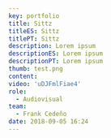 ```yaml
---
key: portfolio
title: Sittz
titleES: Sittz
titlePT: Sittz
description: Lorem ipsum
descriptionES: Lorem ipsum
descriptionPT: Lorem ipsum
thumb: test.png
content:
video: 'uDJFmlFiae4'
role:
  - Audiovisual
team:
  - Frank Cedeño
date: 2018-09-05 16:24
---
```

